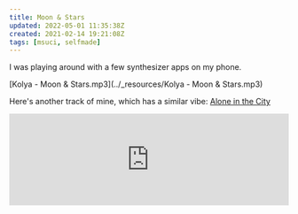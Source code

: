 ```yaml
---
title: Moon & Stars
updated: 2022-05-01 11:35:38Z
created: 2021-02-14 19:21:08Z
tags: [msuci, selfmade]
---
```


I was playing around with a few synthesizer apps on my phone.

[Kolya - Moon & Stars.mp3](../_resources/Kolya - Moon & Stars.mp3)


Here's another track of mine, which has a similar vibe: [Alone in the City](https://soundcloud.com/kolya33/alone-in-the-city)

<iframe src="https://w.soundcloud.com/player/?url=https://soundcloud.com/kolya33/alone-in-the-city" width="100%" height="166" scrolling="no" frameborder="no" allowfullscreen=""></iframe>